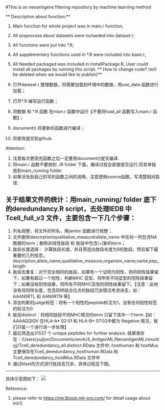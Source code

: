 #This is an neoantigens filtering repository by machine learning method

** Description about function:**
1. Main function for whole project was in main.r function;
2. All preprocess about datasets were inclueded into dataset.r;
3. All functions were put into *.R;
4. All supplementary functions used in *.R were included into base.r;
5. All Needed packaged was included in InstallPackage.R, User could install all packages by running this script.
** How to change code? (will be deleted when we would like to publish)**

1. 打开dataset.r 整理数据，将需要加载到环境中的数据，用use_data 函数进行加载；
2. 打开*.R 编写运行函数；
3. 将数据 和 *.R 函数 在mian.r 函数中运行【不要将load_all 函数写入main.r 函数】；
4. document() 将更新的函数进行编译；
5. 将更改提交到github.

Attention:
1. 注意每次更改完函数之后一定要用document()提交编译.
2. 将main.r 函数不要放到 ./R folder 下面，编译过程会直接提交运行,将其单独放到main_running folder.
3. 如果涉及到自己的写的函数之间的调用，注意使用source函数，写清楚相对路径.


关于结果文件的统计：用main_running/ folder 底下的deredundancy.R script，去处理IEDB 中Tcell_full_v3 文件，主要包含一下几个步骤：
 ---------------
1. 列名规整，将文件的列名，用janitor 函数进行规整；
2. 文件删除descirption\qualitative_measure\allele_name 中任何一列包含NA数据的term；删除非线性肽段 和 肽段中包含[+]新的term；
3. 肽段长度选择： 计算肽段长度，并且筛选出肽段长度为9的肽段，然后留下最重要的几列信息，description,allele_name,qualitative_measure,organism_name,name,pep_length
4. 肽段去重复：对于完全相同的肽段，如果有一个证明为阳性，则将阳性结果留下，如果有超过一个阳性，判断MHC 亚型，将所有不同亚型的阳性结果留下；如果没有阳性结果，将所有不同MHC亚型的阴性结果留下。【注意：此地没有将同样长度，包含同样结合位点的肽段冗余情况考虑进去，如：AAANIIRTL 和 AANIIRTN 等】
5. 添加判断的judge标签：将有一个阳性的peptide标注为1，没有任何阳性标签的标注为0 
6. 肽段distinct：将相同肽段不同MHC情况的term 只留下其中一个term【如：AAAAQQIQV 在HLA-A* 02:01 和 HLA-B* 07:02中都为 Negative 情况，我们只留一个进行进一步处理】
7. 最后筛选出21537 个 unique peptides for further analysis.  结果保存在：/Users/yujijun/Documents/work/4_AntigenML/NeoantigenML/result/yjj/Tcell_deredundancy_all.distinct.RData 文件中; hosthuman 和 hostMus 主要保存在Tcell_deredundancy_hosthuman.RData 和 Tcell_deredundancy_hostMus.RData 文件中
8. 通过blast的方式进行肽段去冗余，具体过程见下图。
------------

具体示意图如下：
![](https://github.com/yujijun/neoantigenML/blob/main/image/deredundancy.jpg)

Reference:
1. please refer to https://mlr3book.mlr-org.com/ for detail usage about mlr3. 

